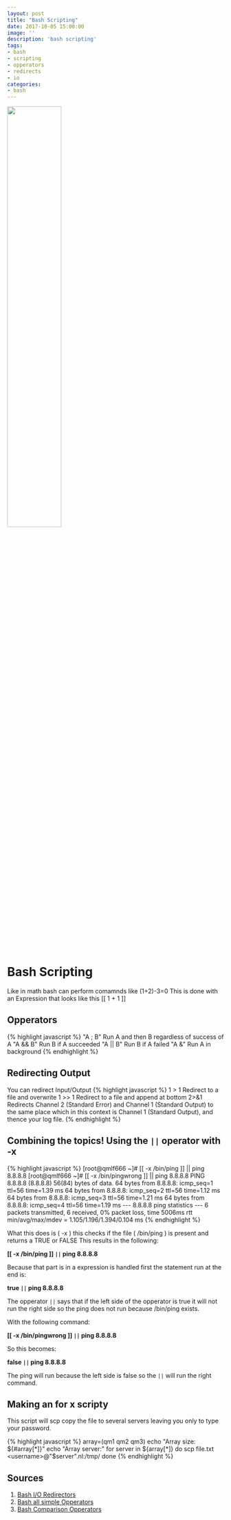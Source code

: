 ```yaml
---
layout: post
title: "Bash Scripting"
date: 2017-10-05 15:00:00
image: ''
description: 'bash scripting'
tags:
- bash
- scripting
- opperators
- redirects
- io
categories:
- bash
---
```

<img src="http://www.unixstickers.com/image/cache/data/stickers/binbash/Bash-new.sh-600x600.png" width="50%" height="50%">

# Bash Scripting

Like in math bash can perform comamnds like (1+2)-3=0
This is done with an Expression that looks like this [[ 1 + 1 ]]

## Opperators
{% highlight javascript %}
	"A ; B" 	Run A and then B regardless of success of A
	"A && B" 	Run B if A succeeded
	"A || B" 	Run B if A failed
	"A &" 		Run A in background
{% endhighlight %}

## Redirecting Output
You can redirect Input/Output
{% highlight javascript %}
	1 > 1	Redirect to a file and overwrite
	1 >> 1	Redirect to a file and append at bottom
	2>&1 	Redirects Channel 2 (Standard Error) and Channel 1 (Standard Output) to the same place which in this context is Channel 1 (Standard Output), and thence your log file.
{% endhighlight %}

## Combining the topics! Using the `||` operator with -x
{% highlight javascript %}
	[root@qmlf666 ~]# [[ -x /bin/ping ]] || ping 8.8.8.8
	[root@qmlf666 ~]# [[ -x /bin/pingwrong ]] || ping 8.8.8.8
	PING 8.8.8.8 (8.8.8.8) 56(84) bytes of data.
		64 bytes from 8.8.8.8: icmp_seq=1 ttl=56 time=1.39 ms
		64 bytes from 8.8.8.8: icmp_seq=2 ttl=56 time=1.12 ms
		64 bytes from 8.8.8.8: icmp_seq=3 ttl=56 time=1.21 ms
		64 bytes from 8.8.8.8: icmp_seq=4 ttl=56 time=1.19 ms
		--- 8.8.8.8 ping statistics ---
	6 packets transmitted, 6 received, 0% packet loss, time 5006ms
	rtt min/avg/max/mdev = 1.105/1.196/1.394/0.104 ms
{% endhighlight %}

What this does is ( -x ) this checks if the file ( /bin/ping ) is present and returns a TRUE or FALSE
This results in the following:

**[[ -x /bin/ping ]] `||` ping 8.8.8.8**

Because that part is in a expression is handled first the statement run at the end is:

**true `||` ping 8.8.8.8**

The opperator `||` says that if the left side of the opperator is true it will not run the right side so the ping does not run because /bin/ping exists.

With the following command:

**[[ -x /bin/pingwrong ]] `||` ping 8.8.8.8**

So this becomes:

**false `||` ping 8.8.8.8**

The ping will run because the left side is false so the `||` will run the right command.

## Making an for x scripty
This script will scp copy the file to several servers leaving you only to type your password.

{% highlight javascript %}
array=(qm1 qm2 qm3)
echo "Array size: ${#array[*]}"
echo "Array server:"
for server in ${array[*]}
do
scp file.txt <username>@"$server".nl:/tmp/
done
{% endhighlight %}

## Sources
1. <a href="http://www.tldp.org/LDP/abs/html/io-redirection.html" target="_blank">Bash I/O Redirectors</a>
2. <a href="http://tldp.org/LDP/abs/html/ops.html" target="_blank">Bash all simple Opperators</a>
3. <a href="http://tldp.org/LDP/abs/html/comparison-ops.html" target="_blank">Bash Comparison Opperators</a>
